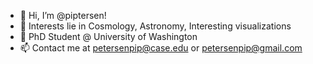 - 👋 Hi, I’m @piptersen!
- 👀 Interests lie in Cosmology, Astronomy, Interesting visualizations
- 🌱 PhD Student @ University of Washington
- 📫 Contact me at petersenpip@case.edu or petersenpip@gmail.com

<!---
piptersen/piptersen is a ✨ special ✨ repository because its `README.md` (this file) appears on your GitHub profile.
You can click the Preview link to take a look at your changes.
--->

